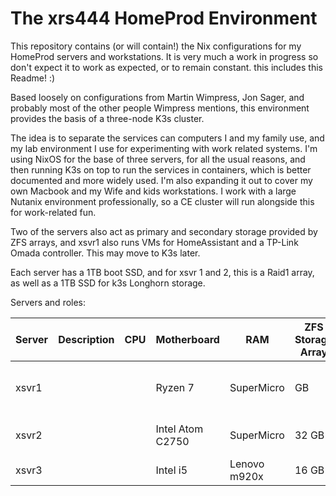 # The xrs444 HomeProd Environment

This repository contains (or will contain!) the Nix configurations for my HomeProd servers and workstations. It is very much a work in progress so don't expect it to work as expected, or to remain constant. this includes this Readme! :) 

Based loosely on configurations from Martin Wimpress, Jon Sager, and probably most of the other people Wimpress mentions, this environment provides the basis of a three-node K3s cluster.

The idea is to separate the services can computers I and my family use, and my lab environment I use for experimenting with work related systems. I'm using NixOS for the base of three servers, for all the usual reasons, and then running K3s on top to run the services in containers, which is better documented and more widely used. I'm also expanding it out to cover my own Macbook and my Wife and kids workstations. I work with a large Nutanix environment professionally, so a CE cluster will run alongside this for work-related fun.

Two of the servers also act as primary and secondary storage provided by ZFS arrays, and xsvr1 also runs VMs for HomeAssistant and a TP-Link Omada controller. This may move to K3s later.

Each server has a 1TB boot SSD, and for xsvr 1 and 2, this is a Raid1 array, as well as a 1TB SSD for k3s Longhorn storage.

Servers and roles:

| Server | Description | CPU | Motherboard| RAM | ZFS Storage Array | Extra |
|--------|-------------|-----|------------|-----|-------------------|-------|
| xsvr1 |   | | Ryzen 7 | SuperMicro | GB | 6 X 3TB ( 3 R1 VDEVs) | HomeAssistant and Omada VMs |
| xsvr2 |   | | Intel Atom C2750 | SuperMicro| 32 GB | 4 X 2TB ZRAID2 | |
| xsvr3 |   | | Intel i5 | Lenovo m920x | 16 GB | N/A | |

